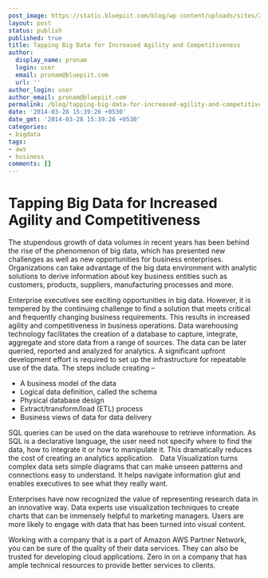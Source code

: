 ```yaml
---
post_image: https://static.bluepiit.com/blog/wp-content/uploads/sites/2/2014/03/agiity-business-oprater-.jpg
layout: post
status: publish
published: true
title: Tapping Big Data for Increased Agility and Competitiveness
author:
  display_name: pronam
  login: user
  email: pronam@bluepiit.com
  url: ''
author_login: user
author_email: pronam@bluepiit.com
permalink: /blog/tapping-big-data-for-increased-agility-and-competitiveness-in-business-operations/
date: '2014-03-28 15:39:26 +0530'
date_gmt: '2014-03-28 15:39:26 +0530'
categories:
- bigdata
tags:
- aws
- business
comments: []
---
```

# Tapping Big Data for Increased Agility and Competitiveness
The stupendous growth of data volumes in recent years has been behind the rise of the phenomenon of big data, which has presented new challenges as well as new opportunities for business enterprises. Organizations can take advantage of the big data environment with analytic solutions to derive information about key business entities such as customers, products, suppliers, manufacturing processes and more.

Enterprise executives see exciting opportunities in big data. However, it is tempered by the continuing challenge to find a solution that meets critical and frequently changing business requirements. This results in increased agility and competitiveness in business operations.
Data warehousing technology facilitates the creation of a database to capture, integrate, aggregate and store data from a range of sources. The data can be later queried, reported and analyzed for analytics.
A significant upfront development effort is required to set up the infrastructure for repeatable use of the data. The steps include creating &ndash;

- A business model of the data
- Logical data definition, called the schema
- Physical database design
- Extract/transform/load (ETL) process
- Business views of data for data delivery

SQL queries can be used on the data warehouse to retrieve information. As SQL is a declarative language, the user need not specify where to find the data, how to integrate it or how to manipulate it. This dramatically reduces the cost of creating an analytics application. &nbsp;
Data Visualization turns complex data sets simple diagrams that can make unseen patterns and connections easy to understand. It helps navigate information glut and enables executives to see what they really want.

Enterprises have now recognized the value of representing research data in an innovative way. Data experts use visualization techniques to create charts that can be immensely helpful to marketing managers. Users are more likely to engage with data that has been turned into visual content.

Working with a company that is a part of Amazon AWS Partner Network, you can be sure of the quality of their data services. They can also be trusted for developing cloud applications. Zero in on a company that has ample technical resources to provide better services to clients.
